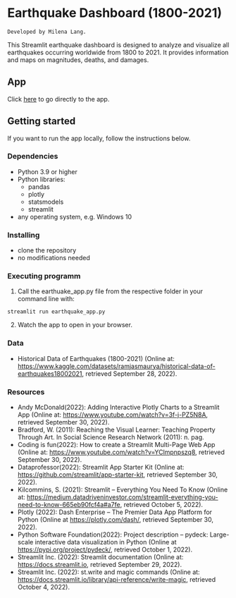 # Earthquake Dashboard (1800-2021)
```
Developed by Milena Lang.
```

This Streamlit earthquake dashboard is designed to analyze and visualize all earthquakes occurring worldwide from 1800 to 2021.
It provides information and maps on magnitudes, deaths, and damages.


## App
Click [here](https://milenalang-earthquake-dash-earthquake-app-plkeb7.streamlitapp.com/) to go directly to the app. 

## Getting started 

If you want to run the app locally, follow the instructions below.

### Dependencies
- Python 3.9 or higher
- Python libraries:
  - pandas
  - plotly
  - statsmodels
  - streamlit
- any operating system, e.g. Windows 10

### Installing
- clone the repository
- no modifications needed

### Executing programm
1. Call the earthuake_app.py file from the respective folder in your command line with:

  ```
streamlit run earthquake_app.py 
```
2. Watch the app to open in your browser.

### Data
- Historical Data of Earthquakes (1800-2021) (Online at: https://www.kaggle.com/datasets/ramjasmaurya/historical-data-of-earthquakes18002021, retrieved September 28, 2022).

### Resources 
- Andy McDonald(2022): Adding Interactive Plotly Charts to a Streamlit App (Online at: https://www.youtube.com/watch?v=3f-j-PZ5N8A, retrieved September 30, 2022).
- Bradford, W. (2011): Reaching the Visual Learner: Teaching Property Through Art. In Social Science Research Network (2011): n. pag.
- Coding is fun(2022): How to create a Streamlit Multi-Page Web App (Online at: https://www.youtube.com/watch?v=YClmpnpszq8, retrieved September 30, 2022).
- Dataprofessor(2022): Streamlit App Starter Kit (Online at: https://github.com/streamlit/app-starter-kit, retrieved September 30, 2022).
- Kilcommins, S. (2021): Streamlit – Everything You Need To Know (Online at: https://medium.datadriveninvestor.com/streamlit-everything-you-need-to-know-665eb90fcf4a#a7fe, retrieved October 5, 2022).
- Plotly (2022): Dash Enterprise – The Premier Data App Platform for Python (Online at https://plotly.com/dash/, retrieved September 30, 2022).
- Python Software Foundation(2022): Project description – pydeck: Large-scale interactive data visualization in Python (Online at https://pypi.org/project/pydeck/, retrieved October 1, 2022).
- Streamlit Inc. (2022): Streamlit documentation (Online at: https://docs.streamlit.io, retrieved September 29, 2022).
- Streamlit Inc. (2022): st.write and magic commands (Online at: https://docs.streamlit.io/library/api-reference/write-magic, retrieved October 4, 2022).

